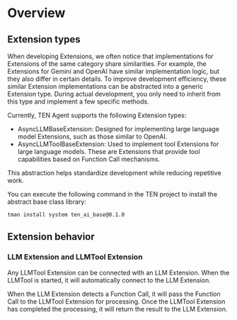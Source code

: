 # Overview

## Extension types

When developing Extensions, we often notice that implementations for Extensions of the same category share similarities. For example, the Extensions for Gemini and OpenAI have similar implementation logic, but they also differ in certain details. To improve development efficiency, these similar Extension implementations can be abstracted into a generic Extension type. During actual development, you only need to inherit from this type and implement a few specific methods.

Currently, TEN Agent supports the following Extension types:

- AsyncLLMBaseExtension: Designed for implementing large language model Extensions, such as those similar to OpenAI.
- AsyncLLMToolBaseExtension: Used to implement tool Extensions for large language models. These are Extensions that provide tool capabilities based on Function Call mechanisms.

This abstraction helps standardize development while reducing repetitive work.

You can execute the following command in the TEN project to install the abstract base class library:

```bash
tman install system ten_ai_base@0.1.0
```

## Extension behavior

### LLM Extension and LLMTool Extension

Any LLMTool Extension can be connected with an LLM Extension. When the LLMTool is started, it will automatically connect to the LLM Extension.

When the LLM Extension detects a Function Call, it will pass the Function Call to the LLMTool Extension for processing. Once the LLMTool Extension has completed the processing, it will return the result to the LLM Extension.
